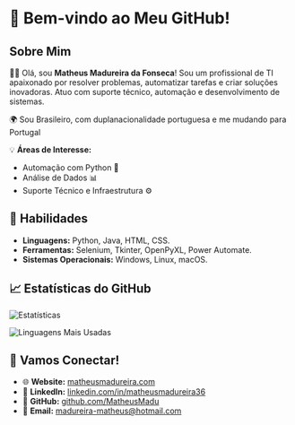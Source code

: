 # 👋 Bem-vindo ao Meu GitHub!

## Sobre Mim

👨‍💻 Olá, sou **Matheus Madureira da Fonseca**! Sou um profissional de TI apaixonado por resolver problemas, automatizar tarefas e criar soluções inovadoras. Atuo com suporte técnico, automação e desenvolvimento de sistemas.

🌍 Sou Brasileiro, com duplanacionalidade portuguesa e me mudando para Portugal

💡 **Áreas de Interesse:**
- Automação com Python 🐍
- Análise de Dados 📊
- Suporte Técnico e Infraestrutura ⚙️

## 🌟 Habilidades

- **Linguagens:** Python, Java, HTML, CSS.
- **Ferramentas:** Selenium, Tkinter, OpenPyXL, Power Automate.
- **Sistemas Operacionais:** Windows, Linux, macOS.

## 📈 Estatísticas do GitHub

![Estatísticas](https://github-readme-stats.vercel.app/api?username=MatheusMadu&show_icons=true&theme=radical)

![Linguagens Mais Usadas](https://github-readme-stats.vercel.app/api/top-langs/?username=MatheusMadu&layout=compact&theme=radical)

## 🤝 Vamos Conectar!

- 🌐 **Website:** [matheusmadureira.com](https://www.matheusmadureira.com)
- 💼 **LinkedIn:** [linkedin.com/in/matheusmadureira36](https://www.linkedin.com/in/matheusmadureira36)
- 🐙 **GitHub:** [github.com/MatheusMadu](https://github.com/MatheusMadu)
- 📧 **Email:** madureira-matheus@hotmail.com
